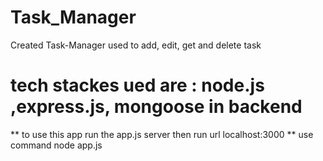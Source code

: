 # Task_Manager

Created Task-Manager used to add, edit, get and delete task

# tech stackes ued are : node.js ,express.js, mongoose in backend

** to use this app run the app.js server then run url localhost:3000
** use command node app.js
 
